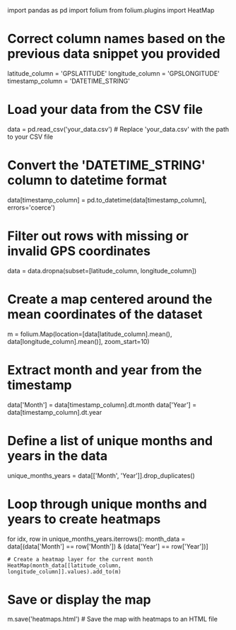 import pandas as pd
import folium
from folium.plugins import HeatMap

# Correct column names based on the previous data snippet you provided
latitude_column = 'GPSLATITUDE'
longitude_column = 'GPSLONGITUDE'
timestamp_column = 'DATETIME_STRING'

# Load your data from the CSV file
data = pd.read_csv('your_data.csv')  # Replace 'your_data.csv' with the path to your CSV file

# Convert the 'DATETIME_STRING' column to datetime format
data[timestamp_column] = pd.to_datetime(data[timestamp_column], errors='coerce')

# Filter out rows with missing or invalid GPS coordinates
data = data.dropna(subset=[latitude_column, longitude_column])

# Create a map centered around the mean coordinates of the dataset
m = folium.Map(location=[data[latitude_column].mean(), data[longitude_column].mean()], zoom_start=10)

# Extract month and year from the timestamp
data['Month'] = data[timestamp_column].dt.month
data['Year'] = data[timestamp_column].dt.year

# Define a list of unique months and years in the data
unique_months_years = data[['Month', 'Year']].drop_duplicates()

# Loop through unique months and years to create heatmaps
for idx, row in unique_months_years.iterrows():
    month_data = data[(data['Month'] == row['Month']) & (data['Year'] == row['Year'])]
    
    # Create a heatmap layer for the current month
    HeatMap(month_data[[latitude_column, longitude_column]].values).add_to(m)

# Save or display the map
m.save('heatmaps.html')  # Save the map with heatmaps to an HTML file
